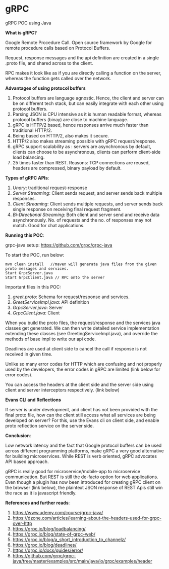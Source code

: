 # gRPC
gRPC POC using Java

**What is gRPC?**

Google Remote Procedure Call. Open source framework by Google for remote procedure calls based on Protocol Buffers. 

Request, response messages and the api definition are created in a single .proto file, and shared across to the client.

RPC makes it look like as if you are directly calling a function on the server, whereas the function gets called over the network.

**Advantages of using protocol buffers**

1. Protocol buffers are language agnostic. Hence, the client and server can be on different tech stack, but can easily integrate with each other using protocol buffers.
2. Parsing JSON is CPU intensive as it is human readable format, whereas protocol buffers (binay) are close to machine language.
3. gRPC is HTTP/2 based, hence responses arrive much faster than traditional HTTP/2.
4. Being based on HTTP/2, also makes it secure.
5. HTTP/2 also makes streaming possible with gRPC request/response.
6. gRPC support scalability as : servers are asynchronous by default, clients can choose to be asynchronous, clients can perform client-side load balancing.
7. 25 times faster than REST. Reasons: TCP connections are reused, headers are compressed, binary payload by default.

**Types of gRPC APIs**:

1. <i>Unary</i>: traditional request-response
2. <i>Server Streaming</i>: Client sends request, and server sends back multiple responses.
3. <i>Client Streaming</i>: Client sends multiple requests, and server sends back single response on receiving final request fragment.
4. <i>Bi-Directional Streaming</i>: Both client and server send and receive data asynchronously. No. of requests and the no. of responses may not match. Good for chat applications.

**Running this POC**:

grpc-java setup: https://github.com/grpc/grpc-java

To start the POC, run below:

```
mvn clean install   //maven will generate java files from the given proto messages and services.
Start GrpcServer.java
Start GrpcClient.java // RPC onto the server
```

Important files in this POC:
1. <i>greet.proto</i>: Schema for request/response and services.
2. <i>GreetServiceImpl.java</i>: API definition
3. <i>GrpcServer.java</i>: Server
4. <i>GrpcClient.java</i>: Client

When you build the proto files, the request/response and the services java classes get generated.
We can then write detailed service implementation extending these classes (see GreetingServiceImpl.java), and override the methods of base impl to write our api code.

Deadlines are used at client side to cancel the call if response is not received in given time.

Unlike so many error codes for HTTP which are confusing and not properly used by the developers, the error codes in gRPC are limited (link below for error codes).

You can access the headers at the client side and the server side using client and server interceptors respectively. (link below)

**Evans CLI and Reflections**

If server is under development, and client has not been provided with the final proto file, how can the client still access what all services are being developed on server? For this, use the Evans cli on client side, and enable proto reflection service on the server side.

**Conclusion**:

Low network latency and the fact that Google protocol buffers can be used across different programming platforms, make gRPC a very good alternative for building microservices. While REST is verb oriented, gRPC advocates API based approach. 

gRPC is really good for microservice/mobile-app to microservice communication. But REST is still the de-facto option for web applications. Even though a plugin has now been introduced for creating gRPC client on the browser (link below), the plaintext JSON response of REST Apis still win the race as it is javascript friendly.



**References and further reads**:

1. https://www.udemy.com/course/grpc-java/
2. https://dzone.com/articles/learning-about-the-headers-used-for-grpc-over-http
3. https://grpc.io/blog/loadbalancing/
4. https://grpc.io/blog/state-of-grpc-web/
5. https://grpc.io/blog/a_short_introduction_to_channelz/
6. https://grpc.io/blog/deadlines/
7. https://grpc.io/docs/guides/error/
8. https://github.com/grpc/grpc-java/tree/master/examples/src/main/java/io/grpc/examples/header
